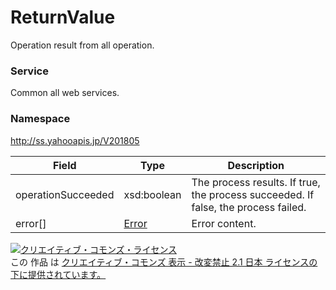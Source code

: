 # ReturnValue
Operation result from all operation.
### Service
Common all web services.

### Namespace
http://ss.yahooapis.jp/V201805

| Field | Type | Description | 
|---|---|---|
| operationSucceeded| xsd:boolean| The process results. If true, the process succeeded. If false, the process failed. |
| error[]| <a href="../Common/Error.md">Error</a>| Error content. |

<a rel="license" href="http://creativecommons.org/licenses/by-nd/2.1/jp/"><img alt="クリエイティブ・コモンズ・ライセンス" style="border-width:0" src="https://i.creativecommons.org/l/by-nd/2.1/jp/88x31.png" /></a><br />この 作品 は <a rel="license" href="http://creativecommons.org/licenses/by-nd/2.1/jp/">クリエイティブ・コモンズ 表示 - 改変禁止 2.1 日本 ライセンスの下に提供されています。</a>
